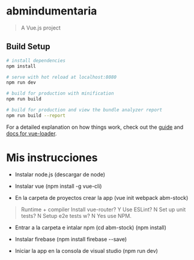 # abmindumentaria

> A Vue.js project

## Build Setup

``` bash
# install dependencies
npm install

# serve with hot reload at localhost:8080
npm run dev

# build for production with minification
npm run build

# build for production and view the bundle analyzer report
npm run build --report
```

For a detailed explanation on how things work, check out the [guide](http://vuejs-templates.github.io/webpack/) and [docs for vue-loader](http://vuejs.github.io/vue-loader).

# Mis instrucciones

- Instalar node.js (descargar de node)
- Instalar vue (npm install -g vue-cli)

- En la carpeta de proyectos crear la app (vue init webpack abm-stock)

>Runtime + compiler
>Install vue-router? Y
>Use ESLint? N
>Set up unit tests? N
>Setup e2e tests w? N
>Yes use NPM.

- Entrar a la carpeta e intalar npm (cd abm-stock) (npm install)
- Instalar firebase (npm install firebase --save)

- Iniciar la app en la consola de visual studio (npm run dev)

